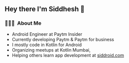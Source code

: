 ## Hey there I'm Siddhesh 👋


<h3> 👨🏻‍💻 &nbsp;About Me </h3>

- Android Engineer at Paytm Insider
- Currently developing Paytm & Paytm for business
- I mostly code in Kotlin for Android
- Organizing meetups at Kotlin Mumbai, 
- Helping others learn app development at <a href="https://siddroid.com">siddroid.com</a>



